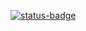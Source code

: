 [![status-badge](https://woodpecker.theless.one/api/badges/1/status.svg)](https://woodpecker.theless.one/repos/1)
